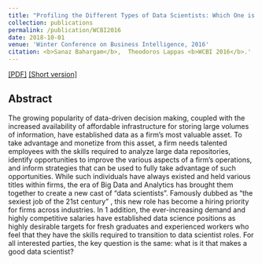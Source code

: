 ```yaml
---
title: "Profiling the Different Types of Data Scientists: Which One is Right for You? "
collection: publications
permalink: /publication/WCBI2016
date: 2018-10-01
venue: 'Winter Conference on Business Intelligence, 2016'
citation: <b>Sanaz Bahargam</b>,  Theodoros Lappas <b>WCBI 2016</b>.'
---
```

[[PDF]](https://arxiv.org/pdf/1807.00122.pdf)
[[Short version]](https://www.cs.ucr.edu/~epapalex/papers/asonam18-topic.pdf)

## Abstract
The growing popularity of data-driven decision making, coupled with the increased availability of
affordable infrastructure for storing large volumes of information, have established data as a firm’s most
valuable asset. To take advantage and monetize from this asset, a firm needs talented employees with the
skills required to analyze large data repositories, identify opportunities to improve the various aspects of a
firm’s operations, and inform strategies that can be used to fully take advantage of such opportunities.
While such individuals have always existed and held various titles within firms, the era of Big Data and
Analytics has brought them together to create a new cast of “data scientists”. Famously dubbed as “the
sexiest job of the 21st century” , this new role has become a hiring priority for firms across industries. In
1
addition, the ever-increasing demand and highly competitive salaries have established data science
positions as highly desirable targets for fresh graduates and experienced workers who feel that they have
the skills required to transition to data scientist roles. For all interested parties, the key question is the
same: what is it that makes a good data scientist?
